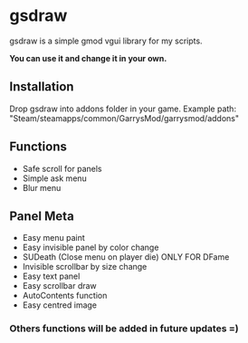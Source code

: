 # gsdraw
gsdraw is a simple gmod vgui library for my scripts.

**You can use it and change it in your own.**

## Installation
Drop gsdraw into addons folder in your game.
Example path: "Steam/steamapps/common/GarrysMod/garrysmod/addons"

## Functions
- Safe scroll for panels
- Simple ask menu
- Blur menu

## Panel Meta
- Easy menu paint
- Easy invisible panel by color change
- SUDeath (Close menu on player die) ONLY FOR DFame
- Invisible scrollbar by size change
- Easy text panel
- Easy scrollbar draw
- AutoContents function
- Easy centred image

### Others functions will be added in future updates =)

